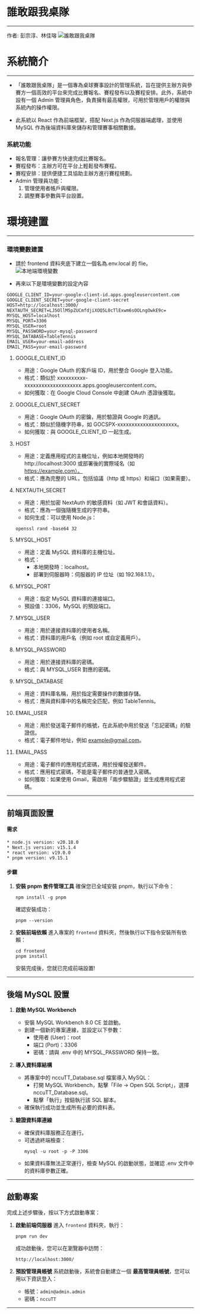 # 誰敢跟我桌隊

---

作者: 彭宗淳、林佳瑢
![誰敢跟我桌隊](frontend\public\nccuTT_home.png)

# 系統簡介

---

- 「誰敢跟我桌隊」是一個專為桌球賽事設計的管理系統，旨在提供主辦方與參賽方一個高效的平台來完成比賽報名、賽程發布以及賽程安排。此外，系統中設有一個 Admin 管理員角色，負責擁有最高權限，可用於管理用戶的權限與系統內的操作權限。

- 此系統以 React 作為前端框架，搭配 Next.js 作為伺服器端處理，並使用 MySQL 作為後端資料庫來儲存和管理賽事相關數據。

### 系統功能

- 報名管理：讓參賽方快速完成比賽報名。
- 賽程發布：主辦方可在平台上輕鬆發布賽程。
- 賽程安排：提供便捷工具協助主辦方進行賽程規劃。
- Admin 管理員功能：
  1. 管理使用者帳戶與權限。
  2. 調整賽事參數與平台設置。

# 環境建置

---

### 環境變數建置

- 請於 frontend 資料夾底下建立一個名為.env.local 的 flie。
  ![本地端環境變數](pictures\local環境變數.jpg)

- 再來以下是環境變數的設定內容

```
GOOGLE_CLIENT_ID=your-google-client-id.apps.googleusercontent.com
GOOGLE_CLIENT_SECRET=your-google-client-secret
HOST=http://localhost:3000/
NEXTAUTH_SECRET=LJ5OllM5pZUCmfdjiXOQ5L0cTlExwm6sOOLngOwkE9c=
MYSQL_HOST=localhost
MYSQL_PORT=3306
MYSQL_USER=root
MYSQL_PASSWORD=your-mysql-password
MYSQL_DATABASE=TableTennis
EMAIL_USER=your-email-address
EMAIL_PASS=your-email-password
```

1. GOOGLE_CLIENT_ID

   - 用途：Google OAuth 的客戶端 ID，用於整合 Google 登入功能。
   - 格式：類似於 xxxxxxxxxx-xxxxxxxxxxxxxxxxxxxx.apps.googleusercontent.com。
   - 如何獲取：在 Google Cloud Console 中創建 OAuth 憑證後獲取。

2. GOOGLE_CLIENT_SECRET

   - 用途：Google OAuth 的密鑰，用於驗證與 Google 的通訊。
   - 格式：類似於隨機字符串，如 GOCSPX-xxxxxxxxxxxxxxxxxxxxx。
   - 如何獲取：與 GOOGLE_CLIENT_ID 一起生成。

3. HOST

   - 用途：定義應用程式的主機位址，例如本地開發時的 http://localhost:3000 或部署後的實際域名（如 https://example.com）。
   - 格式：應為完整的 URL，包括協議（http 或 https）和端口（如果需要）。

4. NEXTAUTH_SECRET

   - 用途：用於加密 NextAuth 的敏感資料（如 JWT 和會話資料）。
   - 格式：應為一個強隨機生成的字符串。
   - 如何生成：可以使用 Node.js：

   ```
   openssl rand -base64 32
   ```

5. MYSQL_HOST

   - 用途：定義 MySQL 資料庫的主機位址。
   - 格式：
     - 本地開發時：localhost。
     - 部署到伺服器時：伺服器的 IP 位址（如 192.168.1.1）。

6. MYSQL_PORT

   - 用途：指定 MySQL 資料庫的連接端口。
   - 預設值：3306，MySQL 的預設端口。

7. MYSQL_USER

   - 用途：用於連接資料庫的使用者名稱。
   - 格式：資料庫的用戶名（例如 root 或自定義用戶）。

8. MYSQL_PASSWORD

   - 用途：用於連接資料庫的密碼。
   - 格式：與 MYSQL_USER 對應的密碼。

9. MYSQL_DATABASE

   - 用途：資料庫名稱，用於指定需要操作的數據存儲。
   - 格式：應與資料庫中的名稱完全匹配，例如 TableTennis。

10. EMAIL_USER

    - 用途：用於發送電子郵件的帳號，在此系統中用於發送「忘記密碼」的驗證信。
    - 格式：電子郵件地址，例如 example@gmail.com。

11. EMAIL_PASS

    - 用途：電子郵件的應用程式密碼，用於授權發送郵件。
    - 格式：應用程式密碼，不能是電子郵件的普通登入密碼。
    - 如何獲取：如果使用 Gmail，需啟用「兩步驟驗證」並生成應用程式密碼。

---

## 前端頁面設置

#### 需求

```
* node.js version: v20.18.0
* Next.js version: v15.1.4
* react version: v19.0.0
* pnpm version: v9.15.1
```

#### 步驟

1. **安裝 pnpm 套件管理工具** 確保您已全域安裝 pnpm，執行以下命令：

   ```
   npm install -g pnpm
   ```

   確認安裝成功：

   ```
   pnpm --version
   ```

2. **安裝前端依賴** 進入專案的 `frontend` 資料夾，然後執行以下指令安裝所有依賴：

   ```
   cd frontend
   pnpm install
   ```

   安裝完成後，您就已完成前端設置!

---

## 後端 MySQL 設置

1.  **啟動 MySQL Workbench**

    - 安裝 MySQL Workbench 8.0 CE 並啟動。
    - 創建一個新的專案連線，並設定以下參數：
      - 使用者 (User)：root
      - 端口 (Port)：3306
      - 密碼：請與 .env 中的 MYSQL_PASSWORD 保持一致。

2.  **導入資料庫結構**

    - 將專案中的 nccuTT_Database.sql 檔案導入 MySQL：
      - 打開 MySQL Workbench，點擊「File → Open SQL Script」，選擇 nccuTT_Database.sql。
      - 點擊「執行」按鈕執行該 SQL 腳本。
    - 確保執行成功並生成所有必要的資料表。

3.  **驗證資料庫連線**

    - 確保資料庫服務正在運行。
    - 可透過終端檢查：
      ```
      mysql -u root -p -P 3306
      ```
    - 如果資料庫無法正常運行，檢查 MySQL 的啟動狀態，並確認 .env 文件中的資料庫參數正確。

---

## 啟動專案

完成上述步驟後，按以下方式啟動專案：

1. **啟動前端伺服器** 進入 `frontend` 資料夾，執行：

   ```
   pnpm run dev
   ```

   成功啟動後，您可以在瀏覽器中訪問：

   ```
   http://localhost:3000/
   ```

2. **預設管理員帳號** 系統啟動後，系統會自動建立一個 **最高管理員帳號**，您可以用以下資訊登入：

   - 帳號：`admin@admin.admin`
   - 密碼：`nccuTT`

---
